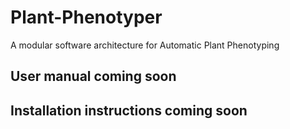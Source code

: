 # Plant-Phenotyper
A modular software architecture for Automatic Plant Phenotyping

## User manual coming soon
## Installation instructions coming soon
